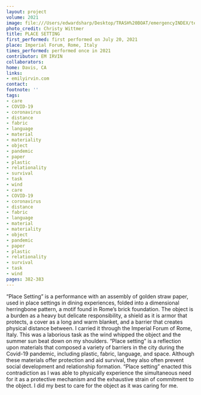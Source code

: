 ```yaml
---
layout: project
volume: 2021
image: file:///Users/edwardsharp/Desktop/TRASH%20BOAT/emergencyINDEX/ten_plus/guts/Links/1664334201424__Place_Setting--eM_Irvin.jpg
photo_credit: Christy Wittmer
title: PLACE SETTING
first_performed: first performed on July 20, 2021
place: Imperial Forum, Rome, Italy
times_performed: performed once in 2021
contributor: EM IRVIN
collaborators:
home: Davis, CA
links:
- emilyirvin.com
contact:
footnote: ''
tags:
- care
- COVID-19
- coronavirus
- distance
- fabric
- language
- material
- materiality
- object
- pandemic
- paper
- plastic
- relationality
- survival
- task
- wind
- care
- COVID-19
- coronavirus
- distance
- fabric
- language
- material
- materiality
- object
- pandemic
- paper
- plastic
- relationality
- survival
- task
- wind
pages: 382-383
---
```


“Place Setting” is a performance with an assembly of golden straw paper, used in place settings in dining experiences, folded into a dimensional herringbone pattern, a motif found in Rome’s brick foundation. The object is a burden as a heavy but delicate responsibility, a shield as it is armor that protects, a cover as a long and warm blanket, and a barrier that creates physical distance between. I carried it through the Imperial Forum of Rome, Italy. This was a laborious task as the wind whipped the object and the summer sun beat down on my shoulders. “Place setting” is a reflection upon materials that composed a variety of barriers in the city during the Covid-19 pandemic, including plastic, fabric, language, and space. Although these materials offer protection and aid survival, they also often prevent social development and relationship formation. “Place setting” enacted this contradiction as I was able to physically experience the simultaneous need for it as a protective mechanism and the exhaustive strain of commitment to the object. I did my best to care for the object as it was caring for me.